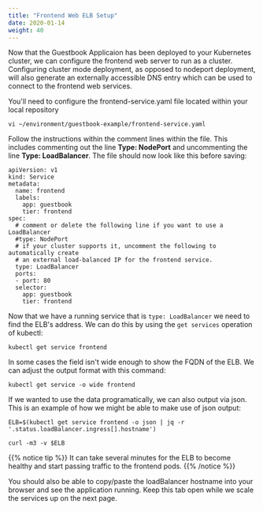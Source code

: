 ```yaml
---
title: "Frontend Web ELB Setup"
date: 2020-01-14
weight: 40
---
```


Now that the Guestbook Applicaion has been deployed to your Kubernetes cluster, we can configure the frontend web server to run as a cluster.  Configuring cluster mode deployment, as opposed to nodeport deployment, will also generate an externally accessible DNS entry which can be used to connect to the frontend web services.

You'll need to configure the frontend-service.yaml file located within your local repository

```
vi ~/environment/guestbook-example/frontend-service.yaml
```

Follow the instructions within the comment lines within the file.  This includes commenting out the line <b>Type: NodePort</b> and uncommenting the line <b>Type: LoadBalancer</b>.  The file should now look like this before saving:

```
apiVersion: v1
kind: Service
metadata:
  name: frontend
  labels:
    app: guestbook
    tier: frontend
spec:
  # comment or delete the following line if you want to use a LoadBalancer
  #type: NodePort
  # if your cluster supports it, uncomment the following to automatically create
  # an external load-balanced IP for the frontend service.
  type: LoadBalancer
  ports:
  - port: 80
  selector:
    app: guestbook
    tier: frontend                     
```

Now that we have a running service that is `type: LoadBalancer` we need to find
the ELB's address.  We can do this by using the `get services` operation of kubectl:

```
kubectl get service frontend
```

In some cases the field isn't wide enough to show the FQDN of the ELB. We can adjust the
output format with this command:
```
kubectl get service -o wide frontend
```

If we wanted to use the data programatically, we can also output via json. This is
an example of how we might be able to make use of json output:
```
ELB=$(kubectl get service frontend -o json | jq -r '.status.loadBalancer.ingress[].hostname')

curl -m3 -v $ELB
```
{{% notice tip %}}
It can take several minutes for the ELB to become healthy and start passing traffic to the frontend pods.
{{% /notice %}}

You should also be able to copy/paste the loadBalancer hostname into your browser and see the application running.
Keep this tab open while we scale the services up on the next page.
